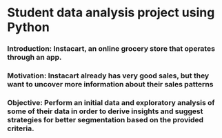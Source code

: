 # Student data analysis project using Python
### Introduction: Instacart, an online grocery store that operates through an app. 
### Motivation: Instacart already has very good sales, but they want to uncover more information about their sales patterns
### Objective: Perform an initial data and exploratory analysis of some of their data in order to derive insights and suggest strategies for better segmentation based on the provided criteria.
